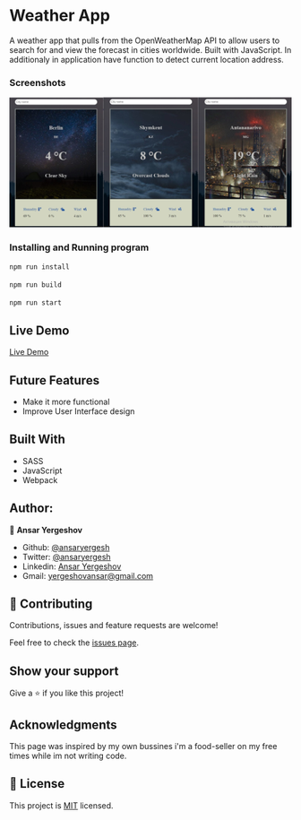 # Weather App

A weather app that pulls from the OpenWeatherMap API to allow users to search for and view the forecast in cities worldwide. Built with JavaScript. In additionaly in application have function to detect current location address.

### Screenshots
![screenshot](./image.jpg)

### Installing and Running program

```
npm run install

npm run build 

npm run start

```

## Live Demo
[Live Demo](https://ansaryergesh.github.io/weather-app/)

## Future Features
- Make it more functional
- Improve User Interface design

## Built With

* SASS
* JavaScript
* Webpack

## Author:

👤 **Ansar Yergeshov**

- Github: [@ansaryergesh](https://github.com/ansaryergesh)
- Twitter: [@ansaryergesh](https://twitter.com/ansaryergesh)
- Linkedin: [Ansar Yergeshov](https://www.linkedin.com/in/ansaryergesh/)
- Gmail: yergeshovansar@gmail.com


## 🤝 Contributing

Contributions, issues and feature requests are welcome!

Feel free to check the [issues page](issues/).

## Show your support

Give a ⭐️ if you like this project!

## Acknowledgments

This page was inspired by my own bussines i'm a food-seller on my free times while im not writing code.

## 📝 License

This project is [MIT](lic.url) licensed.
